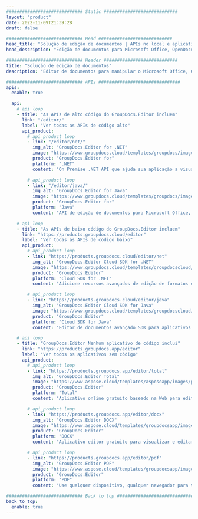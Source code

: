 ```yaml
---
############################# Static ############################
layout: "product"
date: 2022-11-09T21:39:28
draft: false

############################# Head ############################
head_title: "Solução de edição de documentos | APIs no local e aplicativos gratuitos"
head_description: "Edição de documentos para Microsoft Office, OpenDocument, PDF e outros formatos de arquivo usando APIs locais ou use o aplicativo Online Document Editor."

############################# Header ############################
title: "Solução de edição de documentos"
description: "Editor de documentos para manipular o Microsoft Office, OpenOffice, PDF, HTML e outros formatos de arquivo de documento."

############################# APIs ###############################
apis:
  enable: true

  api:
    # api loop
    - title: "As APIs de alto código do GroupDocs.Editor incluem"
      link: "/editor/"
      label: "Ver todas as APIs de código alto"
      api_product:
        # api_product loop
        - link: "/editor/net/"
          img_alt: "GroupDocs.Editor for .NET"
          image: "https://www.groupdocs.cloud/templates/groupdocs/images/product-logos/groupdocs-editor-net.png"
          product: "GroupDocs.Editor for"
          platform: ".NET"
          content: "On Premise .NET API que ajuda sua aplicação a visualizar, editar e então converter documentos."

        # api_product loop
        - link: "/editor/java/"
          img_alt: "GroupDocs.Editor for Java"
          image: "https://www.groupdocs.cloud/templates/groupdocs/images/product-logos/groupdocs-editor-java.png"
          product: "GroupDocs.Editor for"
          platform: "Java"
          content: "API de edição de documentos para Microsoft Office, OpenOffice, HTML e outros documentos para manipular em seus aplicativos baseados em Java."

    # api loop
    - title: "As APIs de baixo código do GroupDocs.Editor incluem"
      link: "https://products.groupdocs.cloud/editor"
      label: "Ver todas as APIs de código baixo"
      api_product:
        # api_product loop
        - link: "https://products.groupdocs.cloud/editor/net"
          img_alt: "GroupDocs.Editor Cloud SDK for .NET"
          image: "https://www.groupdocs.cloud/templates/groupdocscloud/images/sdk/272x272/groupdocs_editor-for-net.png"
          product: "GroupDocs.Editor"
          platform: "Cloud SDK for .NET"
          content: "Adicione recursos avançados de edição de formatos de documentos em aplicativos .NET usando o Cloud SDK para .NET. Edite documentos MS Office, Web e XML."

        # api_product loop
        - link: "https://products.groupdocs.cloud/editor/java"
          img_alt: "GroupDocs.Editor Cloud SDK for Java"
          image: "https://www.groupdocs.cloud/templates/groupdocscloud/images/sdk/272x272/groupdocs_editor-for-java.png"
          product: "GroupDocs.Editor"
          platform: "Cloud SDK for Java"
          content: "Editor de documentos avançado SDK para aplicativos Java para editar formatos de arquivo de documento padrão do setor em qualquer plataforma capaz de chamar APIs REST."

    # api loop
    - title: "GroupDocs.Editor Nenhum aplicativo de código inclui"
      link: "https://products.groupdocs.app/editor"
      label: "Ver todos os aplicativos sem código"
      api_product:
        # api_product loop
        - link: "https://products.groupdocs.app/editor/total"
          img_alt: "GroupDocs.Editor Total"
          image: "https://www.aspose.cloud/templates/asposeapp/images/products/logo/aspose_editor-app.png"
          product: "GroupDocs.Editor"
          platform: "Total"
          content: "Aplicativo online gratuito baseado na Web para editar formatos de arquivo populares do Office e OpenOffice."

        # api_product loop
        - link: "https://products.groupdocs.app/editor/docx"
          img_alt: "GroupDocs.Editor DOCX"
          image: "https://www.aspose.cloud/templates/groupdocsapp/images/products/logo/groupdocs_words-app.png"
          product: "GroupDocs.Editor"
          platform: "DOCX"
          content: "Aplicativo editor gratuito para visualizar e editar documentos do Microsoft Word online."

        # api_product loop
        - link: "https://products.groupdocs.app/editor/pdf"
          img_alt: "GroupDocs.Editor PDF"
          image: "https://www.aspose.cloud/templates/groupdocsapp/images/products/logo/groupdocs_pdf-app.png"
          product: "GroupDocs.Editor"
          platform: "PDF"
          content: "Use qualquer dispositivo, qualquer navegador para visualizar ou editar documentos PDF e XPS."

############################# Back to top ###############################
back_to_top:
  enable: true
---
```

